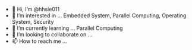 - 👋 Hi, I’m @hhsie011
- 👀 I’m interested in ... Embedded System, Parallel Computing, Operating System, Security
- 🌱 I’m currently learning ... Parallel Computing
- 💞️ I’m looking to collaborate on ...
- 📫 How to reach me ...

<!---
hhsie011/hhsie011 is a ✨ special ✨ repository because its `README.md` (this file) appears on your GitHub profile.
You can click the Preview link to take a look at your changes.
--->
